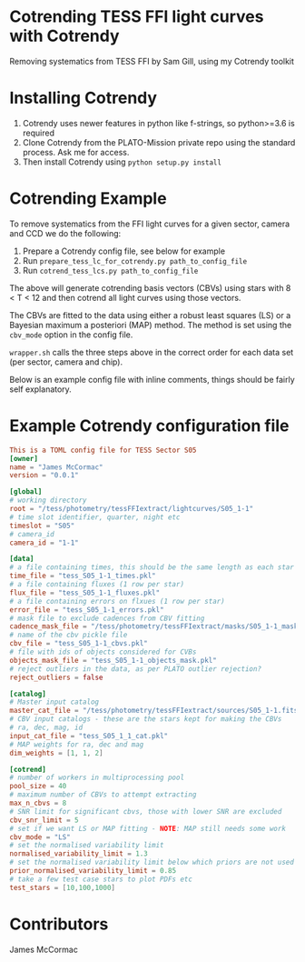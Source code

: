 # Cotrending TESS FFI light curves with Cotrendy

Removing systematics from TESS FFI by Sam Gill, using my Cotrendy toolkit

# Installing Cotrendy

   1. Cotrendy uses newer features in python like f-strings, so python>=3.6 is required
   1. Clone Cotrendy from the PLATO-Mission private repo using the standard process. Ask me for access.
   1. Then install Cotrendy using ```python setup.py install```

# Cotrending Example

To remove systematics from the FFI light curves for a given sector, camera and CCD we do the following:

   1. Prepare a Cotrendy config file, see below for example
   1. Run ```prepare_tess_lc_for_cotrendy.py path_to_config_file```
   1. Run ```cotrend_tess_lcs.py path_to_config_file```

The above will generate cotrending basis vectors (CBVs) using stars with 8 < T < 12 and then cotrend all light curves using those vectors.

The CBVs are fitted to the data using either a robust least squares (LS) or a Bayesian maximum a posteriori (MAP) method. The method is set using the ```cbv_mode``` option in the config file.

```wrapper.sh``` calls the three steps above in the correct order for each data set (per sector, camera and chip).

Below is an example config file with inline comments, things should be fairly self explanatory.

# Example Cotrendy configuration file

```toml
This is a TOML config file for TESS Sector S05
[owner]
name = "James McCormac"
version = "0.0.1"

[global]
# working directory
root = "/tess/photometry/tessFFIextract/lightcurves/S05_1-1"
# time slot identifier, quarter, night etc
timeslot = "S05"
# camera_id
camera_id = "1-1"

[data]
# a file containing times, this should be the same length as each star row below
time_file = "tess_S05_1-1_times.pkl"
# a file containing fluxes (1 row per star)
flux_file = "tess_S05_1-1_fluxes.pkl"
# a file containing errors on flxues (1 row per star)
error_file = "tess_S05_1-1_errors.pkl"
# mask file to exclude cadences from CBV fitting
cadence_mask_file = "/tess/photometry/tessFFIextract/masks/S05_1-1_mask.fits"
# name of the cbv pickle file
cbv_file = "tess_S05_1-1_cbvs.pkl"
# file with ids of objects considered for CVBs
objects_mask_file = "tess_S05_1-1_objects_mask.pkl"
# reject outliers in the data, as per PLATO outlier rejection?
reject_outliers = false

[catalog]
# Master input catalog
master_cat_file = "/tess/photometry/tessFFIextract/sources/S05_1-1.fits"
# CBV input catalogs - these are the stars kept for making the CBVs
# ra, dec, mag, id
input_cat_file = "tess_S05_1_1_cat.pkl"
# MAP weights for ra, dec and mag
dim_weights = [1, 1, 2]

[cotrend]
# number of workers in multiprocessing pool
pool_size = 40
# maximum number of CBVs to attempt extracting
max_n_cbvs = 8
# SNR limit for significant cbvs, those with lower SNR are excluded
cbv_snr_limit = 5
# set if we want LS or MAP fitting - NOTE: MAP still needs some work
cbv_mode = "LS"
# set the normalised variability limit
normalised_variability_limit = 1.3
# set the normalised variability limit below which priors are not used
prior_normalised_variability_limit = 0.85
# take a few test case stars to plot PDFs etc
test_stars = [10,100,1000]
```

# Contributors

James McCormac
